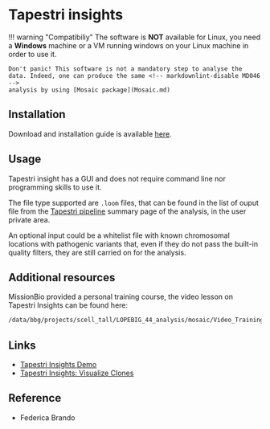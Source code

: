 # Tapestri insights

!!! warning "Compatibiliy"
    The software is **NOT** available for Linux, you need a **Windows** machine or a VM running
    windows on your Linux machine in order to use it.

    Don't panic! This software is not a mandatory step to analyse the data. Indeed, one can produce the same <!-- markdownlint-disable MD046 -->
    analysis by using [Mosaic package](Mosaic.md)

## Installation

Download and installation guide is available
[here](https://support.missionbio.com/hc/en-us/articles/360058471313-FAQ-How-do-I-download-Tapestri-Insights-v2-2-).

## Usage

Tapestri insight has a GUI and does not require command line nor programming skills to use it.

The file type supported are `.loom` files, that can be found in the list of ouput file from the
[Tapestri pipeline](Tapestri_pipeline.md#3-output) summary page of the analysis, in the user private area.

An optional input could be a whitelist file with known chromosomal locations with pathogenic variants that,
even if they do not pass the built-in quality filters, they are still carried on for the analysis.

## Additional resources

MissionBio provided a personal training course, the video lesson on Tapestri Insights can be found here:

```sh
/data/bbg/projects/scell_tall/LOPEBIG_44_analysis/mosaic/Video_Trainings/MissionBio-2-TapestriInsight.mp4
```

## Links

- [Tapestri Insights Demo](https://support.missionbio.com/hc/en-us/articles/360045421074-Tapestri-Insights-Demo)
- [Tapestri Insights: Visualize Clones](https://support.missionbio.com/hc/en-us/articles/360045157814-Tapestri-Insights-Visualize-clones) <!-- markdownlint-disable MD013 -->

## Reference

- Federica Brando

